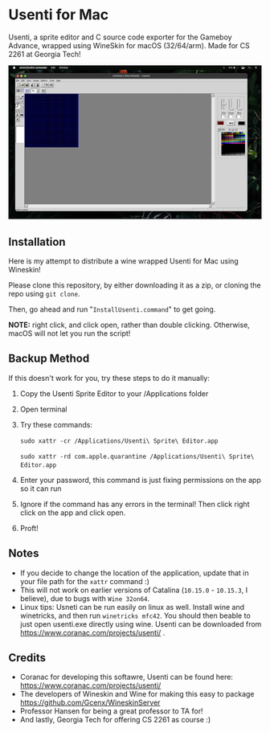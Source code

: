 # Usenti for Mac

Usenti, a sprite editor and C source code exporter for the Gameboy Advance, wrapped using WineSkin for macOS (32/64/arm). Made for CS 2261 at Georgia Tech!  
 
![Usenti for Mac screenshot](image.png)


## Installation  

Here is my attempt to distribute a wine wrapped Usenti for Mac using Wineskin!

Please clone this repository, by either downloading it as a zip, or cloning the repo using `git clone`.

Then, go ahead and run "`InstallUsenti.command`" to get going.

**NOTE:** right click, and click open, rather than double clicking. Otherwise, macOS will not let you run the script!  


## Backup Method

If this doesn't work for you, try these steps to do it manually:

1. Copy the Usenti Sprite Editor to your /Applications folder
2. Open terminal
3. Try these commands: 

   `sudo xattr -cr /Applications/Usenti\ Sprite\ Editor.app`

   `sudo xattr -rd com.apple.quarantine /Applications/Usenti\ Sprite\ Editor.app`

4. Enter your password, this command is just fixing permissions on the app so it can run
5. Ignore if the command has any errors in the terminal! Then click right click on the app and click open.
6. Proft!  


## Notes

- If you decide to change the location of the application, update that in your file path for the `xattr` command :)  
- This will not work on earlier versions of Catalina (`10.15.0` - `10.15.3`, I believe), due to bugs with `Wine 32on64`.  
- Linux tips: Usneti can be run easily on linux as well. Install wine and winetricks, and then run `winetricks mfc42`. You should then beable to just open usenti.exe directly using wine. Usenti can be downloaded from https://www.coranac.com/projects/usenti/ .


## Credits
- Coranac for developing this softawre, Usenti can be found here: https://www.coranac.com/projects/usenti/
- The developers of Wineskin and Wine for making this easy to package https://github.com/Gcenx/WineskinServer
- Professor Hansen for being a great professor to TA for!
- And lastly, Georgia Tech for offering CS 2261 as course :)
